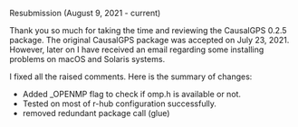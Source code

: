 Resubmission (August 9, 2021 - current)

Thank you so much for taking the time and reviewing the CausalGPS 0.2.5 package.
The original CausalGPS package was accepted on July 23, 2021. However, later on 
I have received an email regarding some installing problems on macOS and Solaris systems.

I fixed all the raised comments. Here is the summary of changes:

* Added _OPENMP flag to check if omp.h is available or not.
* Tested on most of r-hub configuration successfully. 
* removed redundant package call (glue)


